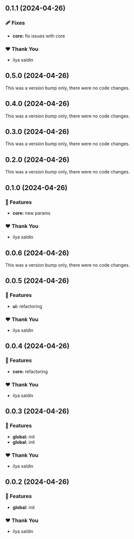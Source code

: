 ## 0.1.1 (2024-04-26)


### 🩹 Fixes

- **core:** fix issues with core

### ❤️  Thank You

- ilya saldin

## 0.5.0 (2024-04-26)

This was a version bump only, there were no code changes.

## 0.4.0 (2024-04-26)

This was a version bump only, there were no code changes.

## 0.3.0 (2024-04-26)

This was a version bump only, there were no code changes.

## 0.2.0 (2024-04-26)

This was a version bump only, there were no code changes.

## 0.1.0 (2024-04-26)


### 🚀 Features

- **core:** new params

### ❤️  Thank You

- ilya saldin

## 0.0.6 (2024-04-26)

This was a version bump only, there were no code changes.

## 0.0.5 (2024-04-26)


### 🚀 Features

- **ui:** refactoring

### ❤️  Thank You

- ilya saldin

## 0.0.4 (2024-04-26)


### 🚀 Features

- **core:** refactoring

### ❤️  Thank You

- ilya saldin

## 0.0.3 (2024-04-26)


### 🚀 Features

- **global:** init
- **global:** init

### ❤️  Thank You

- ilya saldin

## 0.0.2 (2024-04-26)


### 🚀 Features

- **global:** init

### ❤️  Thank You

- ilya saldin